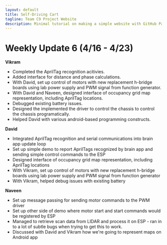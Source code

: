 ```yaml
---
layout: default
title: Self-Driving Cart
tagline: Team C9 Project Website
description: Minimal tutorial on making a simple website with GitHub Pages
---
```


# Weekly Update 6 (4/16 - 4/23)

**Vikram**

+ Completed the AprilTag recognition acitivies.
+ Added interface for distance and phase calculations.
+ With David, set up control of motors with new replacement h-bridge boards
  using lab power supply and PWM signal from function generator.
+ With David and Naveen, designed interface of occupancy grid map representation,
  including AprilTag locations.
+ Debugged existing battery issues.
+ Designed the implemented the driver to control the chassis to control the
  chassis programatically.
+ Helped David with various android-based programming constructs.

**David**

+ Integrated AprilTag recognition and serial communications into brain app 
  update loop
+ Set up simple demo to report AprilTags recognized by brain app and sending
  simple control commands to the ESP
+ Designed interface of occupancy grid map representation, including
  AprilTag locations
+ With Vikram, set up control of motors with new replacement h-bridge boards
  using lab power supply and PWM signal from function generator
+ With Vikram, helped debug issues with existing battery

**Naveen**

+ Set up message passing for sending motor commands to the PWM driver 
+ Set up other side of demo where motor start and start commands would be registered by ESP
+ Managed to retrieve scan data from LIDAR and process it on ESP - ran in to a lot of
  subtle bugs when trying to get this to work. 
+ Discussed with David and Vikram how we're going to represent maps on Android app
